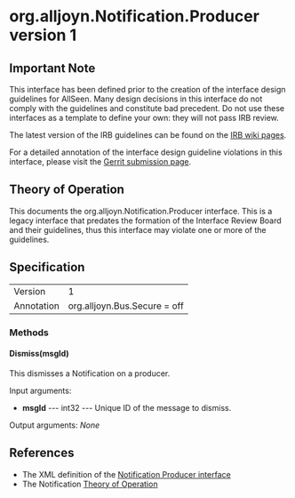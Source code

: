 # org.alljoyn.Notification.Producer version 1

## Important Note
This interface has been defined prior to the creation of the interface design guidelines for AllSeen.
Many design decisions in this interface do not comply with the guidelines and constitute bad precedent.
Do not use these interfaces as a template to define your own: they will not pass IRB review.

The latest version of the IRB guidelines can be found on the
[IRB wiki pages](https://wiki.allseenalliance.org/interfacereviewboard).

For a detailed annotation of the interface design guideline violations in this interface, please
visit the [Gerrit submission page](https://git.allseenalliance.org/gerrit/#/c/6353/).


## Theory of Operation

This documents the org.alljoyn.Notification.Producer interface.  This is a
legacy interface that predates the formation of the Interface Review Board and
their guidelines, thus this interface may violate one or more of the guidelines.

## Specification

|                       |                                                                       |
|-----------------------|-----------------------------------------------------------------------|
| Version               | 1                                                                     |
| Annotation            | org.alljoyn.Bus.Secure = off                                          |


### Methods

#### Dismiss(msgId)

This dismisses a Notification on a producer.

Input arguments:

  * **msgId** --- int32 --- Unique ID of the message to dismiss.

Output arguments:
_None_

## References

  * The XML definition of the [Notification Producer interface](Producer-v1.xml)
  * The Notification [Theory of Operation](theory-of-operation)
